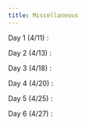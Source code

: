 ```yaml
---
title: Miscellaneous
---
```


Day 1 (4/11)
 :

Day 2 (4/13)
 :

Day 3 (4/18)
 :

Day 4 (4/20)
 :

Day 5 (4/25)
 :

Day 6 (4/27)
 :
